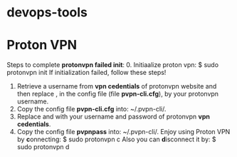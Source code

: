 # devops-tools
# Proton VPN
Steps to complete **protonvpn failed init**:
0. Initiaalize proton vpn:
  $ sudo protonvpn init
If initialization failed, follow these steps!  
1. Retrieve a username from **vpn cedentials** of protonvpn website  and then replace **<username>**, in the config file (file **pvpn-cli.cfg**), by your protonvpn username.
2. Copy the config file **pvpn-cli.cfg** into: ~/.pvpn-cli/. 
3. Replace **<username>** and **<password>** with your username and password of protonvpn **vpn cedentials**.
4. Copy the config file **pvpnpass** into: ~/.pvpn-cli/.
Enjoy using Proton VPN by **c**onnecting:
  $ sudo protonvpn c
Also you can **d**isconnect it by:
  $ sudo protonvpn d
